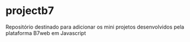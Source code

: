 # projectb7
Repositório destinado para adicionar os mini projetos desenvolvidos pela plataforma B7web em Javascript
